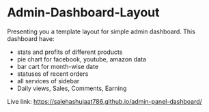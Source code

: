 # Admin-Dashboard-Layout

Presenting you a template layout for simple admin dashboard.
This dashboard have:

- stats and profits of different products
- pie chart for facebook, youtube, amazon data
- bar cart for month-wise date
- statuses of recent orders
- all services of sidebar
- Daily views, Sales, Comments, Earning

Live link: https://salehashujaat786.github.io/admin-panel-dashboard/
